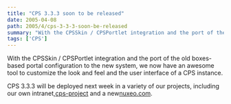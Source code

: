 ```yaml
---
title: "CPS 3.3.3 soon to be released"
date: 2005-04-08
path: 2005/4/cps-3-3-3-soon-be-released
summary: "With the CPSSkin / CPSPortlet integration and the port of the old boxes-based portal configuration to the new system, we now have an awesome tool to customize the look and feel and the user interface of a CPS instance."
tags: ['CPS']
---
```


With the CPSSkin / CPSPortlet integration and the port of the old 
boxes-based portal configuration to the new system, we now have an awesome 
tool to customize the look and feel and the user interface of a CPS 
instance.

CPS 3.3.3 will be deployed next week in a variety of our projects, including 
our own intranet,<a href="http://www.cps-project.org/">cps-project</a> and 
a new<a href="http://www.nuxeo.com/">nuxeo.com</a>. 

